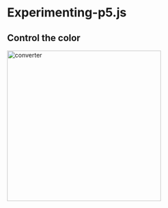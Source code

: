 # Experimenting-p5.js

## Control the color

<img src="https://tva1.sinaimg.cn/large/e6c9d24egy1h5h2xr2fo6g20jy0jknod.gif" alt="converter" width="360" height="352" />
